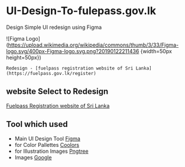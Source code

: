 


# UI-Design-To-fulepass.gov.lk

Design Simple UI redesign using Figma

![Figma Logo](https://upload.wikimedia.org/wikipedia/commons/thumb/3/33/Figma-logo.svg/400px-Figma-logo.svg.png?20190122211436 {width=50px height=50px})

```Redesign - [fuelpass registration website of Sri Lanka](https://fuelpass.gov.lk/register)```

## website Select to Redesign

[Fuelpass Registration website of Sri Lanka](https://fuelpass.gov.lk/register)

## Tool which used

- Main UI Design Tool [Figma](https://www.figma.com/)
- for Color Pallettes [Coolors](https://coolors.co/)
- for Illustration Images [Pngtree](https://pngtree.com/)
- Images [Google](https://www.google.lk/imghp?hl=en&authuser=0&ogbl)



